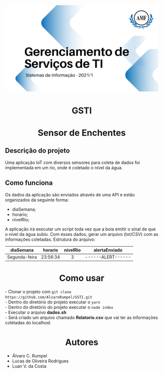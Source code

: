 
<h1 align="center">
  <img alt="Logo do repositório incluindo o nome da disciplina, logo da AMF e o semestre 2021/1" src="capaGit.png" width="600px">
</h1>

<h1 align="center">GSTI</h1>

<h1 align="center">Sensor de Enchentes</h1>
<h2>Descrição do projeto</h2>
Uma aplicação IoT com diversos sensores para coleta de dados foi implementada em um rio, onde é coletado o nível da água.

<h2>Como funciona</h2>
Os dados da aplicação são enviados através de uma API e estão organizados da seguinte forma:

  - diaSemana;
  - horario;
  - nivelRio;

A aplicação irá executar um script toda vez que a boia emitir o sinal de que o nível da água subiu.
Com esses dados, gerar um arquivo (txt/CSV) com as informações coletadas.
Estrutura do arquivo:

| diaSemana | horario | nivelRio | alertaEnviado |
|:---------:|:-------:|:--------:|:-------------:|
|Segunda-feira|23:56:34|3|------ALERT------|

<h1 align="center">Como usar</h1>
  - Clonar o projeto com <code>git clone https://github.com/AlvaroRumpel/GSTI.git</code><br>
  - Dentro do diretório do projeto executar o <code>yarn</code><br>
  - Dentro do diretório do projeto executar o <code>node index</code><br>
  - Executar o arquivo <b>dados.sh</b><br>
  - Será criado um arquivo chamado <b>Relatorio.csv</b> que vai ter as informações coletadas do localhost<br>

<h1 align="center">Autores</h1>

  - Álvaro C. Rumpel
  - Lucas de Oliveira Rodrigues
  - Luan V. da Costa
